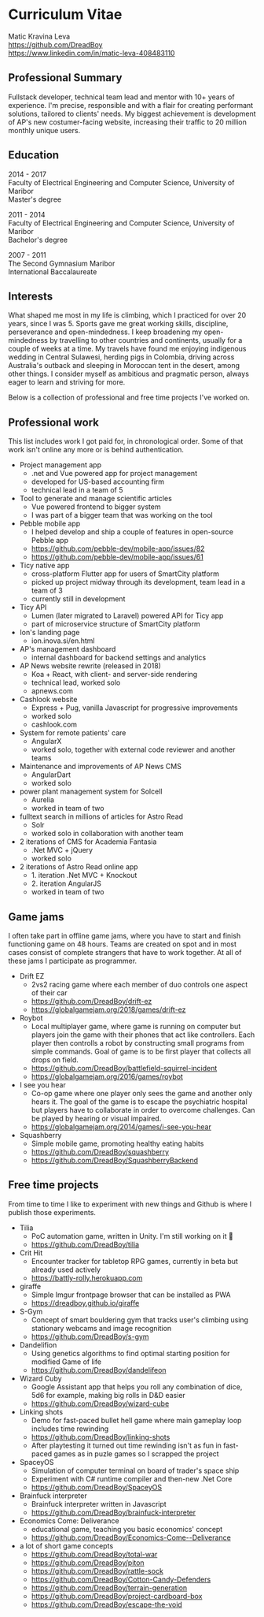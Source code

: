 # Curriculum Vitae

Matic Kravina Leva  
https://github.com/DreadBoy  
https://www.linkedin.com/in/matic-leva-408483110  

## Professional Summary
Fullstack developer, technical team lead and mentor with 10+ years of experience. I'm precise, responsible and with a flair for creating performant solutions, tailored to clients' needs. My biggest achievement is development of AP's new costumer-facing website, increasing their traffic to 20 million monthly unique users.

## Education

2014 - 2017  
Faculty of Electrical Engineering and Computer Science, University of Maribor  
Master's degree

2011 - 2014  
Faculty of Electrical Engineering and Computer Science, University of Maribor  
Bachelor's degree

2007 - 2011  
The Second Gymnasium Maribor  
International Baccalaureate

## Interests
What shaped me most in my life is climbing, which I practiced for over 20 years, since I was 5. Sports gave me great working skills, discipline, perseverance and open-mindedness. I keep broadening my open-mindedness by travelling to other countries and continents, usually for a couple of weeks at a time. My travels have found me enjoying indigenous wedding in Central Sulawesi, herding pigs in Colombia, driving across Australia's outback and sleeping in Moroccan tent in the desert, among other things. I consider myself as ambitious and pragmatic person, always eager to learn and striving for more.

Below is a collection of professional and free time projects I've worked on. 

## Professional work
This list includes work I got paid for, in chronological order. Some of that work isn't online any more or is behind authentication.

* Project management app
   * .net and Vue powered app for project management
   * developed for US-based accounting firm
   * technical lead in a team of 5
* Tool to generate and manage scientific articles
   * Vue powered frontend to bigger system
   * I was part of a bigger team that was working on the tool
* Pebble mobile app
   * I helped develop and ship a couple of features in open-source Pebble app
   * https://github.com/pebble-dev/mobile-app/issues/82
   * https://github.com/pebble-dev/mobile-app/issues/61
* Ticy native app
   * cross-platform Flutter app for users of SmartCity platform
   * picked up project midway through its development, team lead in a team of 3
   * currently still in development
* Ticy API
   * Lumen (later migrated to Laravel) powered API for Ticy app
   * part of microservice structure of SmartCity platform
* Ion's landing page
   * ion.inova.si/en.html
* AP's management dashboard
    * internal dashboard for backend settings and analytics
* AP News website rewrite (released in 2018)
    * Koa + React, with client- and server-side rendering
    * technical lead, worked solo
    * apnews.com
* Cashlook website
    * Express + Pug, vanilla Javascript for progressive improvements
    * worked solo
    * cashlook.com
* System for remote patients' care
    * AngularX
    * worked solo, together with external code reviewer and another teams
* Maintenance and improvements of AP News CMS
    * AngularDart
    * worked solo
* power plant management system for Solcell
    * Aurelia
    * worked in team of two
* fulltext search in millions of articles for Astro Read
    * Solr
    * worked solo in collaboration with another team
* 2 iterations of CMS for Academia Fantasia
    * .Net MVC + jQuery
    * worked solo
* 2 iterations of Astro Read online app
    * 1\. iteration .Net MVC + Knockout
    * 2\. iteration AngularJS
    * worked in team of two

## Game jams
I often take part in offline game jams, where you have to start and finish functioning game on 48 hours. Teams are created on spot and in most cases consist of complete strangers that have to work together. At all of these jams I participate as programmer.

* Drift EZ
    * 2vs2 racing game where each member of duo controls one aspect of their car
    * https://github.com/DreadBoy/drift-ez
    * https://globalgamejam.org/2018/games/drift-ez
* Roybot
    * Local multiplayer game, where game is running on computer but players join the game with their phones that act like controllers. Each player then controlls a robot by constructing small programs from simple commands. Goal of game is to be first player that collects all drops on field.
    * https://github.com/DreadBoy/battlefield-squirrel-incident
    * https://globalgamejam.org/2016/games/roybot
* I see you hear
    * Co-op game where one player only sees the game and another only hears it. The goal of the game is to escape the psychiatric hospital but players have to collaborate in order to overcome challenges. Can be played by hearing or visual impaired.
    * https://globalgamejam.org/2014/games/i-see-you-hear
* Squashberry
    * Simple mobile game, promoting healthy eating habits
    * https://github.com/DreadBoy/squashberry
    * https://github.com/DreadBoy/SquashberryBackend

## Free time projects
From time to time I like to experiment with new things and Github is where I publish those experiments.

* Tilia
    * PoC automation game, written in Unity. I'm still working on it 🙂 
    * https://github.com/DreadBoy/tilia
* Crit Hit
    * Encounter tracker for tabletop RPG games, currently in beta but already used actively
    * https://battly-rolly.herokuapp.com
* giraffe
    * Simple Imgur frontpage browser that can be installed as PWA
    * https://dreadboy.github.io/giraffe
* S-Gym
    * Concept of smart bouldering gym that tracks user's climbing using stationary webcams and image recognition
    * https://github.com/DreadBoy/s-gym
* Dandelifion
    * Using genetics algorithms to find optimal starting position for modified Game of life
    * https://github.com/DreadBoy/dandelifeon
* Wizard Cuby
    * Google Assistant app that helps you roll any combination of dice, 5d6 for example, making big rolls in D&D easier
    * https://github.com/DreadBoy/wizard-cube
* Linking shots
    * Demo for fast-paced bullet hell game where main gameplay loop includes time rewinding
    * https://github.com/DreadBoy/linking-shots
    * After playtesting it turned out time rewinding isn't as fun in fast-paced games as in puzle games so I scrapped the project
* SpaceyOS
    * Simulation of computer terminal on board of trader's space ship
    * Experiment with C# runtime compiler and then-new .Net Core
    * https://github.com/DreadBoy/SpaceyOS
* Brainfuck interpreter
    * Brainfuck interpreter written in Javascript
    * https://github.com/DreadBoy/brainfuck-interpreter
* Economics Come: Deliverance
    * educational game, teaching you basic economics' concept
    * https://github.com/DreadBoy/Economics-Come--Deliverance
* a lot of short game concepts
    * https://github.com/DreadBoy/total-war
    * https://github.com/DreadBoy/piton
    * https://github.com/DreadBoy/rattle-sock
    * https://github.com/DreadBoy/Cotton-Candy-Defenders
    * https://github.com/DreadBoy/terrain-generation
    * https://github.com/DreadBoy/project-cardboard-box
    * https://github.com/DreadBoy/escape-the-void
